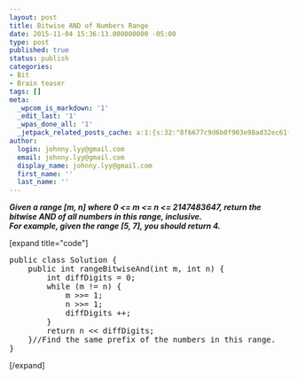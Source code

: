 ```yaml
---
layout: post
title: Bitwise AND of Numbers Range
date: 2015-11-04 15:36:13.000000000 -05:00
type: post
published: true
status: publish
categories:
- Bit
- Brain teaser
tags: []
meta:
  _wpcom_is_markdown: '1'
  _edit_last: '1'
  _wpas_done_all: '1'
  _jetpack_related_posts_cache: a:1:{s:32:"8f6677c9d6b0f903e98ad32ec61f8deb";a:2:{s:7:"expires";i:1467019407;s:7:"payload";a:3:{i:0;a:1:{s:2:"id";i:1258;}i:1;a:1:{s:2:"id";i:1373;}i:2;a:1:{s:2:"id";i:522;}}}}
author:
  login: johnny.lyy@gmail.com
  email: johnny.lyy@gmail.com
  display_name: johnny.lyy@gmail.com
  first_name: ''
  last_name: ''
---
```

<p><strong><em>Given a range [m, n] where 0 &lt;= m &lt;= n &lt;= 2147483647, return the bitwise AND of all numbers in this range, inclusive.<br />
For example, given the range [5, 7], you should return 4.</em></strong></p>
<p>[expand title="code"]</p>
<pre>
public class Solution {
    public int rangeBitwiseAnd(int m, int n) {
        int diffDigits = 0;
        while (m != n) {
            m >>= 1;
            n >>= 1;
            diffDigits ++;
        }
        return n << diffDigits;
    }//Find the same prefix of the numbers in this range.
}
</pre>
<p>[/expand]</p>
